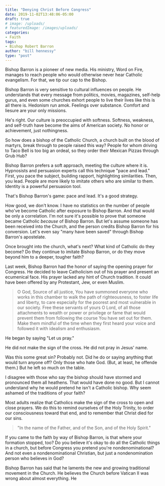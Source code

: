 ```yaml
---
title: "Denying Christ Before Congress"
date: 2019-11-02T13:48:06-05:00
draft: true
# image: /uploads/
# featuredImage: /images/uploads/
categories:
- Faith
tags:
- Bishop Robert Barron
author: "bill hennessy"
type: "post"
---
```


Bishop Barron is a pioneer of new media. His ministry, Word on Fire, manages to reach people who would otherwise never hear Catholic evangelism. For that, we tip our cap to the Bishop. 

Bishop Barron is very sensitive to cultural influences on people. He understands that every message from politics, movies, magazines, self-help gurus, and even some churches exhort people to live their lives like this is all there is. Hedonism run amok. Feelings over substance. Comfort and liesure are your only missions. 

He's right. Our culture is preoccupied with softness. Softness, weakness, and self-truth have become the aims of American society. No honor or achievement, just nothingness.

So how does a bishop of the Catholic Church, a church built on the blood of martyrs, break through to people raised this way? People for whom driving to Taco Bell is too big an ordeal, so they order their Mexican Pizzas through Grub Hub? 

Bishop Barron prefers a soft approach, meeting the culture where it is. Hypnosists and persuasion experts call this technique "pace and lead." First, you pace the subject, building rapport, highlighting similarities. Then, you lead. People are more likely to imitate others who are similar to them. Identity is a powerful persuasion tool.

That's Bishop Barron's game: pace and lead. It's a good strategy. 

How good, we don't know. I have no statistics on the number of people who've become Catholic after exposure to Bishop Barron. And that would be only a correlation. I'm not sure it's possible to prove that someone became Catholic *because* of Bishop Barron. But let's assume someone has been received into the Church, and the person credits Bishop Barron for his conversion. Let's even say "many have been saved" through Bishop Barron's apostelate.  

Once brought into the church, what's next? What kind of Catholic do they become? Do they continue to imitate Bishop Barron, or do they move beyond him to a deeper, tougher faith?

Last week, Bishop Barron had the honor of saying the opening prayer for Congress. He decided to leave Catholicism out of his prayer and present an ecumenical face. His prayer lacked any hint of Church tradition. It could have been offered by any Protestant, Jew, or even Muslim.

> O God, Source of all justice, You have summoned everyone who works in this chamber to walk the path of righteousness, to foster life and liberty, to care especially for the poorest and most vulnerable in our society. Free these servants of yours O Lord, of all those attachments to wealth or power or privilege or fame that would prevent them from following the course You have set out for them. Make them mindful of the time when they first heard your voice and followed it with idealism and enthusiasm.

He began by saying "Let us pray." 

He did not make the sign of the cross. He did not pray in Jesus' name.

Was this some great sin? Probably not. Did he do or saying anything that would turn anyone off? Only those who hate God. (But, at least, he offende them.) But he left so much on the table.

I disagree with those who say the bishop should have stormed and pronounced them all heathens. That would have done no good. But I cannot understand why he would pretend he isn't a Catholic bishop. Why seem ashamed of the traditions of your faith? 

Most adults realize that Catholics make the sign of the cross to open and close prayers. We do this to remind ourselves of the Holy Trinity, to order our consciousness toward that end, and to remember that Christ died for our sins. 

> "In the name of the Father, and of the Son, and of the Holy Spirit." 

If you came to the faith by way of Bishop Barron, is that where your formation stopped, too? Do you believe it's okay to do all the Catholic things in a church, but before Congress you pretend you're nondenominational? And not even a nondenominational Christian, but just a nondenomination person who believes in God? 

Bishop Barron has said that he laments the new and growing traditional movement in the Church. He believes the Church before Vatican II was wrong about almost everything. He 